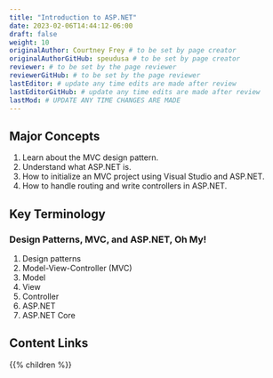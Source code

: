 ```yaml
---
title: "Introduction to ASP.NET"
date: 2023-02-06T14:44:12-06:00
draft: false
weight: 10
originalAuthor: Courtney Frey # to be set by page creator
originalAuthorGitHub: speudusa # to be set by page creator
reviewer: # to be set by the page reviewer
reviewerGitHub: # to be set by the page reviewer
lastEditor: # update any time edits are made after review
lastEditorGitHub: # update any time edits are made after review
lastMod: # UPDATE ANY TIME CHANGES ARE MADE
---
```


## Major Concepts

1. Learn about the MVC design pattern.
1. Understand what ASP.NET is.
1. How to initialize an MVC project using Visual Studio and ASP.NET.
1. How to handle routing and write controllers in ASP.NET.

## Key Terminology

### Design Patterns, MVC, and ASP.NET, Oh My!
1. Design patterns
1. Model-View-Controller (MVC)
1. Model
1. View
1. Controller
1. ASP.NET
1. ASP.NET Core

## Content Links

{{% children %}}
